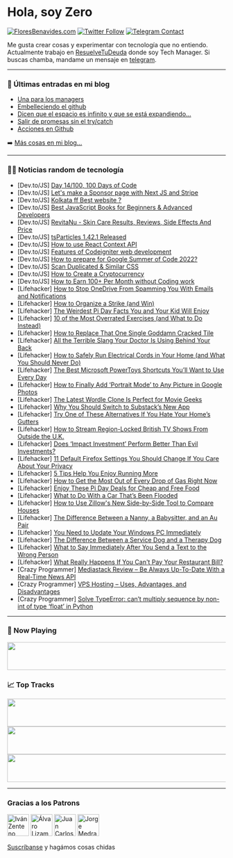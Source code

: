 # Hola, soy Zero

[![FloresBenavides.com](https://img.shields.io/website?down_message=oops&label=MiBlog&style=for-the-badge&up_message=online&url=https%3A%2F%2Ffloresbenavides.com)](https://floresbenavides.com) [![Twitter Follow](https://img.shields.io/twitter/follow/ZeroDragon?color=%231DA1F2&label=Follow&logo=twitter&logoColor=ffffff&style=for-the-badge)](https://twitter.com/zerodragon) [![Telegram Contact](https://img.shields.io/badge/escr%C3%ADbeme-ZeroDragon-%2326A5E4?style=for-the-badge&logo=telegram)](https://t.me/zerodragon)

Me gusta crear cosas y experimentar con tecnología que no entiendo.
Actualmente trabajo en [ResuelveTuDeuda](http://github.com/resuelve) donde soy Tech Manager.
Si buscas chamba, mandame un mensaje en [telegram](https://t.me/zerodragon).

---

### 📕 Últimas entradas en mi blog
<!-- BLOG-POST-LIST:START -->
- [Una para los managers](https://floresbenavides.com/una-para-los-managers/)
- [Embelleciendo el github](https://floresbenavides.com/embelleciendo-el-github/)
- [Dicen que el espacio es infinito y que se está expandiendo…](https://floresbenavides.com/dicen-que-el-espacio-es-infinito-y-que-se-esta-expandiendo/)
- [Salir de promesas sin el try/catch](https://floresbenavides.com/salir-de-promesas-sin-el-try-catch/)
- [Acciones en Github](https://floresbenavides.com/acciones-en-github/)
<!-- BLOG-POST-LIST:END -->

➡️ [Más cosas en mi blog...](https://floresbenavides.com)

---

### 👨‍💻 Noticias random de tecnología
<!-- TECH-POSTS:START -->
- [Dev.to/JS] [Day 14/100, 100 Days of Code](https://dev.to/xurgg/day-14100-100-days-of-code-3ibh)
- [Dev.to/JS] [Let&#39;s make a Sponsor page with Next JS and Stripe](https://dev.to/codewithsnowbit/lets-make-a-sponsor-page-with-next-js-and-stripe-4bak)
- [Dev.to/JS] [Kolkata ff Best website ?](https://dev.to/kolkatafatafat/kolkata-ff-best-website--4pif)
- [Dev.to/JS] [Best JavaScript Books for Beginners &amp; Advanced Developers](https://dev.to/lokeshjoshi/best-javascript-books-for-beginners-advanced-developers-4ca7)
- [Dev.to/JS] [RevitaNu - Skin Care Results, Reviews, Side Effects And Price](https://dev.to/revitanuinfo/revitanu-skin-care-results-reviews-side-effects-and-price-3dbe)
- [Dev.to/JS] [tsParticles 1.42.1 Released](https://dev.to/matteobruni/tsparticles-1421-released-6ob)
- [Dev.to/JS] [How to use React Context API](https://dev.to/anuraggharat/how-to-use-react-context-api-5a6a)
- [Dev.to/JS] [Features of Codeigniter web development](https://dev.to/jhonthsmith/features-of-codeigniter-web-development-1051)
- [Dev.to/JS] [How to prepare for Google Summer of Code 2022?](https://dev.to/sanjaysinghrajpoot/how-to-prepare-for-google-summer-of-code-2022-899)
- [Dev.to/JS] [Scan Duplicated &amp; Similar CSS](https://dev.to/zhcalvin/scan-duplicated-css-4fc0)
- [Dev.to/JS] [How to Create a Cryptocurrency](https://dev.to/mattyreign/how-to-create-a-cryptocurrency-c5k)
- [Dev.to/JS] [How to Earn 100+ Per Month without Coding work](https://dev.to/hillarywhite/how-to-earn-100-per-month-without-coding-work-26m3)
- [Lifehacker] [How to Stop OneDrive From Spamming You With Emails and Notifications](https://lifehacker.com/how-to-stop-onedrive-from-spamming-you-with-emails-and-1848633234)
- [Lifehacker] [How to Organize a Strike &lpar;and Win&rpar;](https://lifehacker.com/how-to-organize-a-strike-and-win-1848628319)
- [Lifehacker] [The Weirdest Pi Day Facts You and Your Kid Will Enjoy](https://lifehacker.com/the-weirdest-pi-day-facts-you-and-your-kid-will-enjoy-1848637107)
- [Lifehacker] [10 of the Most Overrated Exercises &lpar;and What to Do Instead&rpar;](https://lifehacker.com/10-of-the-most-overrated-exercises-and-what-to-do-inst-1848635603)
- [Lifehacker] [How to Replace That One Single Goddamn Cracked Tile](https://lifehacker.com/how-to-replace-that-one-single-goddamn-cracked-tile-1848635815)
- [Lifehacker] [All the Terrible Slang Your Doctor Is Using Behind Your Back](https://lifehacker.com/all-the-terrible-slang-your-doctor-is-using-behind-your-1848635237)
- [Lifehacker] [How to Safely Run Electrical Cords in Your Home &lpar;and What You Should Never Do&rpar;](https://lifehacker.com/how-to-safely-run-electrical-cords-in-your-home-and-wh-1848634721)
- [Lifehacker] [The Best Microsoft PowerToys Shortcuts You’ll Want to Use Every Day](https://lifehacker.com/the-best-microsoft-powertoys-shortcuts-you-ll-want-to-u-1848634350)
- [Lifehacker] [How to Finally Add ‘Portrait Mode’ to Any Picture in Google Photos](https://lifehacker.com/how-to-finally-add-portrait-mode-to-any-picture-in-go-1848634854)
- [Lifehacker] [The Latest Wordle Clone Is Perfect for Movie Geeks](https://lifehacker.com/the-latest-wordle-clone-is-perfect-for-movie-geeks-1848635062)
- [Lifehacker] [Why You Should Switch to Substack’s New App](https://lifehacker.com/why-you-should-switch-to-substack-s-new-app-1848634159)
- [Lifehacker] [Try One of These Alternatives If You Hate Your Home’s Gutters](https://lifehacker.com/try-one-of-these-alternatives-if-you-hate-your-home-s-g-1848633152)
- [Lifehacker] [How to Stream Region-Locked British TV Shows From Outside the U.K.](https://lifehacker.com/how-to-stream-region-locked-british-tv-shows-from-outsi-1848632205)
- [Lifehacker] [Does ‘Impact Investment’ Perform Better Than Evil Investments?](https://lifehacker.com/does-impact-investment-perform-better-than-evil-inves-1848621379)
- [Lifehacker] [11 Default Firefox Settings You Should Change If You Care About Your Privacy](https://lifehacker.com/11-default-firefox-settings-you-should-change-if-you-ca-1848626750)
- [Lifehacker] [5 Tips Help You Enjoy Running More](https://lifehacker.com/5-tips-help-you-enjoy-running-more-1848631022)
- [Lifehacker] [How to Get the Most Out of Every Drop of Gas Right Now](https://lifehacker.com/how-to-get-the-most-out-of-every-drop-of-gas-right-now-1848630417)
- [Lifehacker] [Enjoy These Pi Day Deals for Cheap and Free Food](https://lifehacker.com/enjoy-these-pi-day-deals-for-cheap-and-free-food-1848627755)
- [Lifehacker] [What to Do With a Car That’s Been Flooded](https://lifehacker.com/what-to-do-with-a-car-that-s-been-flooded-1848629031)
- [Lifehacker] [How to Use Zillow&#39;s New Side-by-Side Tool to Compare Houses](https://lifehacker.com/how-to-use-zillows-new-side-by-side-tool-to-compare-hou-1848628409)
- [Lifehacker] [The Difference Between a Nanny, a Babysitter, and an Au Pair](https://lifehacker.com/the-difference-between-a-nanny-a-babysitter-and-an-au-1848628976)
- [Lifehacker] [You Need to Update Your Windows PC Immediately](https://lifehacker.com/you-need-to-update-your-windows-pc-immediately-1848630370)
- [Lifehacker] [The Difference Between a Service Dog and a Therapy Dog](https://lifehacker.com/the-difference-between-a-service-dog-and-a-therapy-dog-1848627962)
- [Lifehacker] [What to Say Immediately After You Send a Text to the Wrong Person](https://lifehacker.com/what-to-say-immediately-after-you-send-a-text-to-the-wr-1848629020)
- [Lifehacker] [What Really Happens If You Can&#39;t Pay Your Restaurant Bill?](https://lifehacker.com/what-really-happens-if-you-cant-pay-your-restaurant-bil-1848629366)
- [Crazy Programmer] [Mediastack Review – Be Always Up-To-Date With a Real-Time News API](https://www.thecrazyprogrammer.com/2022/03/mediastack-review.html)
- [Crazy Programmer] [VPS Hosting – Uses, Advantages, and Disadvantages](https://www.thecrazyprogrammer.com/2022/03/vps-hosting.html)
- [Crazy Programmer] [Solve TypeError: can’t multiply sequence by non-int of type ‘float’ in Python](https://www.thecrazyprogrammer.com/2022/03/cant-multiply-sequence-by-non-int-of-type-float.html)<!-- TECH-POSTS:END -->

---

### 🎵 Now Playing
<a href="https://spotify-now-playing-dun.vercel.app/now-playing?open"><img src="https://spotify-now-playing-dun.vercel.app/now-playing" width="540" height="64"></a>

### 📈 Top Tracks
<a href="https://spotify-now-playing-dun.vercel.app/top-tracks?i=1&open"><img src="https://spotify-now-playing-dun.vercel.app/top-tracks?i=1" width="540" height="64"></a>
<a href="https://spotify-now-playing-dun.vercel.app/top-tracks?i=2&open"><img src="https://spotify-now-playing-dun.vercel.app/top-tracks?i=2" width="540" height="64"></a>
<a href="https://spotify-now-playing-dun.vercel.app/top-tracks?i=3&open"><img src="https://spotify-now-playing-dun.vercel.app/top-tracks?i=3" width="540" height="64"></a>

---

### Gracias a los Patrons
[<img src="https://avatars.githubusercontent.com/u/243380?v=4" alt="Iván Zenteno" width="50px">](https://github.com/k001) [<img src="https://avatars.githubusercontent.com/u/19955639?v=4" alt="Álvaro Lizama" width="50px">](https://github.com/alvarolizama) [<img src="https://avatars.githubusercontent.com/u/2718753?v=4" alt="Juan Carlos Ruiz" width="50px">](https://github.com/JuanCrg90) [<img src="https://avatars.githubusercontent.com/u/37025?v=4" alt="Jorge Medrano" width="50px">](https://github.com/h1pp1e) 

[Suscríbanse](https://www.patreon.com/zerodragon) y hagámos cosas chidas
